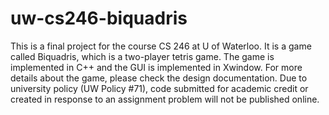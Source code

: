# uw-cs246-biquadris
This is a final project for the course CS 246 at U of Waterloo. It is a game called Biquadris, which is a two-player tetris game. The game is implemented in C++ and the GUI is implemented in Xwindow. For more details about the game, please check the design documentation. Due to university policy (UW Policy #71), code submitted for academic credit or created in response to an assignment problem will not be published online.
